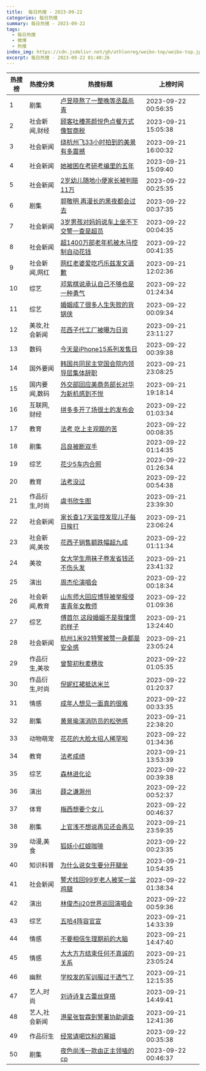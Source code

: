 ```yaml
---
title:  每日热搜 - 2023-09-22
categories: 每日热搜
summary: 每日热搜 - 2023-09-22
tags:
  - 每日热搜
  - 微博
  - 热搜
index_img: https://cdn.jsdelivr.net/gh/athlonreg/weibo-top/weibo-top.jpeg
excerpt: 每日热搜 - 2023-09-22 01:40:26
---
```


| 热搜榜 | 热搜分类 | 热搜标题 | 上榜时间 |
| --- | --- | --- | --- |
| 1 | 剧集 | [卢昱晓熬了一整晚等丞磊杀青](https://s.weibo.com/weibo%3Fq%3D%2523%E5%8D%A2%E6%98%B1%E6%99%93%E7%86%AC%E4%BA%86%E4%B8%80%E6%95%B4%E6%99%9A%E7%AD%89%E4%B8%9E%E7%A3%8A%E6%9D%80%E9%9D%92%2523) | 2023-09-22 00:56:35 | 
| 2 | 社会新闻,财经 | [顾客吐槽茶颜悦色点餐方式像智商税](https://s.weibo.com/weibo%3Fq%3D%2523%E9%A1%BE%E5%AE%A2%E5%90%90%E6%A7%BD%E8%8C%B6%E9%A2%9C%E6%82%A6%E8%89%B2%E7%82%B9%E9%A4%90%E6%96%B9%E5%BC%8F%E5%83%8F%E6%99%BA%E5%95%86%E7%A8%8E%2523) | 2023-09-21 15:05:38 | 
| 3 | 社会新闻 | [绕杭州飞33小时拍到的美景有多震撼](https://s.weibo.com/weibo%3Fq%3D%2523%E7%BB%95%E6%9D%AD%E5%B7%9E%E9%A3%9E33%E5%B0%8F%E6%97%B6%E6%8B%8D%E5%88%B0%E7%9A%84%E7%BE%8E%E6%99%AF%E6%9C%89%E5%A4%9A%E9%9C%87%E6%92%BC%2523) | 2023-09-21 16:00:32 | 
| 4 | 社会新闻 | [她被困在考研考编里的五年](https://s.weibo.com/weibo%3Fq%3D%2523%E5%A5%B9%E8%A2%AB%E5%9B%B0%E5%9C%A8%E8%80%83%E7%A0%94%E8%80%83%E7%BC%96%E9%87%8C%E7%9A%84%E4%BA%94%E5%B9%B4%2523) | 2023-09-21 15:09:40 | 
| 5 | 社会新闻 | [2岁幼儿随地小便家长被判赔11万](https://s.weibo.com/weibo%3Fq%3D%25232%E5%B2%81%E5%B9%BC%E5%84%BF%E9%9A%8F%E5%9C%B0%E5%B0%8F%E4%BE%BF%E5%AE%B6%E9%95%BF%E8%A2%AB%E5%88%A4%E8%B5%9411%E4%B8%87%2523) | 2023-09-22 00:25:35 | 
| 6 | 剧集 | [郭敬明 再漫长的黑夜都会过去](https://s.weibo.com/weibo%3Fq%3D%2523%E9%83%AD%E6%95%AC%E6%98%8E%20%E5%86%8D%E6%BC%AB%E9%95%BF%E7%9A%84%E9%BB%91%E5%A4%9C%E9%83%BD%E4%BC%9A%E8%BF%87%E5%8E%BB%2523) | 2023-09-22 00:37:35 | 
| 7 | 社会新闻 | [3岁男孩对妈妈说车上坐不下交警一查是超员](https://s.weibo.com/weibo%3Fq%3D%25233%E5%B2%81%E7%94%B7%E5%AD%A9%E5%AF%B9%E5%A6%88%E5%A6%88%E8%AF%B4%E8%BD%A6%E4%B8%8A%E5%9D%90%E4%B8%8D%E4%B8%8B%E4%BA%A4%E8%AD%A6%E4%B8%80%E6%9F%A5%E6%98%AF%E8%B6%85%E5%91%98%2523) | 2023-09-22 00:04:35 | 
| 8 | 社会新闻 | [超1400万部老年机被木马控制自动花钱](https://s.weibo.com/weibo%3Fq%3D%2523%E8%B6%851400%E4%B8%87%E9%83%A8%E8%80%81%E5%B9%B4%E6%9C%BA%E8%A2%AB%E6%9C%A8%E9%A9%AC%E6%8E%A7%E5%88%B6%E8%87%AA%E5%8A%A8%E8%8A%B1%E9%92%B1%2523) | 2023-09-22 00:41:35 | 
| 9 | 社会新闻,网红 | [网红老婆爱吃巧乐兹发文道歉](https://s.weibo.com/weibo%3Fq%3D%2523%E7%BD%91%E7%BA%A2%E8%80%81%E5%A9%86%E7%88%B1%E5%90%83%E5%B7%A7%E4%B9%90%E5%85%B9%E5%8F%91%E6%96%87%E9%81%93%E6%AD%89%2523) | 2023-09-21 12:02:36 | 
| 10 | 综艺 | [邓紫棋说承认自己不够也是一种勇气](https://s.weibo.com/weibo%3Fq%3D%2523%E9%82%93%E7%B4%AB%E6%A3%8B%E8%AF%B4%E6%89%BF%E8%AE%A4%E8%87%AA%E5%B7%B1%E4%B8%8D%E5%A4%9F%E4%B9%9F%E6%98%AF%E4%B8%80%E7%A7%8D%E5%8B%87%E6%B0%94%2523) | 2023-09-22 01:24:34 | 
| 11 | 综艺 | [婚姻成了很多人生失败的背锅侠](https://s.weibo.com/weibo%3Fq%3D%2523%E5%A9%9A%E5%A7%BB%E6%88%90%E4%BA%86%E5%BE%88%E5%A4%9A%E4%BA%BA%E7%94%9F%E5%A4%B1%E8%B4%A5%E7%9A%84%E8%83%8C%E9%94%85%E4%BE%A0%2523) | 2023-09-22 00:09:34 | 
| 12 | 美妆,社会新闻 | [花西子代工厂被曝为日资](https://s.weibo.com/weibo%3Fq%3D%2523%E8%8A%B1%E8%A5%BF%E5%AD%90%E4%BB%A3%E5%B7%A5%E5%8E%82%E8%A2%AB%E6%9B%9D%E4%B8%BA%E6%97%A5%E8%B5%84%2523) | 2023-09-21 23:11:27 | 
| 13 | 数码 | [今天是iPhone15系列发售日](https://s.weibo.com/weibo%3Fq%3D%2523%E4%BB%8A%E5%A4%A9%E6%98%AFiPhone15%E7%B3%BB%E5%88%97%E5%8F%91%E5%94%AE%E6%97%A5%2523) | 2023-09-22 00:39:38 | 
| 14 | 国外要闻 | [韩国共同民主党国会院内领导层集体辞职](https://s.weibo.com/weibo%3Fq%3D%2523%E9%9F%A9%E5%9B%BD%E5%85%B1%E5%90%8C%E6%B0%91%E4%B8%BB%E5%85%9A%E5%9B%BD%E4%BC%9A%E9%99%A2%E5%86%85%E9%A2%86%E5%AF%BC%E5%B1%82%E9%9B%86%E4%BD%93%E8%BE%9E%E8%81%8C%2523) | 2023-09-21 23:08:25 | 
| 15 | 国内要闻,数码 | [外交部回应美商务部长对华为新机感到不悦](https://s.weibo.com/weibo%3Fq%3D%2523%E5%A4%96%E4%BA%A4%E9%83%A8%E5%9B%9E%E5%BA%94%E7%BE%8E%E5%95%86%E5%8A%A1%E9%83%A8%E9%95%BF%E5%AF%B9%E5%8D%8E%E4%B8%BA%E6%96%B0%E6%9C%BA%E6%84%9F%E5%88%B0%E4%B8%8D%E6%82%A6%2523) | 2023-09-21 19:18:14 | 
| 16 | 互联网,财经 | [拼多多开了场很土的发布会](https://s.weibo.com/weibo%3Fq%3D%2523%E6%8B%BC%E5%A4%9A%E5%A4%9A%E5%BC%80%E4%BA%86%E5%9C%BA%E5%BE%88%E5%9C%9F%E7%9A%84%E5%8F%91%E5%B8%83%E4%BC%9A%2523) | 2023-09-22 01:03:34 | 
| 17 | 教育 | [法考 吃上主观题的苦](https://s.weibo.com/weibo%3Fq%3D%2523%E6%B3%95%E8%80%83%20%E5%90%83%E4%B8%8A%E4%B8%BB%E8%A7%82%E9%A2%98%E7%9A%84%E8%8B%A6%2523) | 2023-09-22 00:08:35 | 
| 18 | 剧集 | [吕良被断双手](https://s.weibo.com/weibo%3Fq%3D%2523%E5%90%95%E8%89%AF%E8%A2%AB%E6%96%AD%E5%8F%8C%E6%89%8B%2523) | 2023-09-22 01:14:35 | 
| 19 | 综艺 | [花少5车内合照](https://s.weibo.com/weibo%3Fq%3D%2523%E8%8A%B1%E5%B0%915%E8%BD%A6%E5%86%85%E5%90%88%E7%85%A7%2523) | 2023-09-22 01:26:34 | 
| 20 | 教育 | [法考没过](https://s.weibo.com/weibo%3Fq%3D%2523%E6%B3%95%E8%80%83%E6%B2%A1%E8%BF%87%2523) | 2023-09-22 00:54:38 | 
| 21 | 作品衍生,时尚 | [虞书欣生图](https://s.weibo.com/weibo%3Fq%3D%2523%E8%99%9E%E4%B9%A6%E6%AC%A3%E7%94%9F%E5%9B%BE%2523) | 2023-09-21 23:39:30 | 
| 22 | 社会新闻 | [家长查17天监控发现儿子每日挨打](https://s.weibo.com/weibo%3Fq%3D%2523%E5%AE%B6%E9%95%BF%E6%9F%A517%E5%A4%A9%E7%9B%91%E6%8E%A7%E5%8F%91%E7%8E%B0%E5%84%BF%E5%AD%90%E6%AF%8F%E6%97%A5%E6%8C%A8%E6%89%93%2523) | 2023-09-21 23:06:24 | 
| 23 | 社会新闻,美妆 | [花西子销售额跌幅超九成](https://s.weibo.com/weibo%3Fq%3D%2523%E8%8A%B1%E8%A5%BF%E5%AD%90%E9%94%80%E5%94%AE%E9%A2%9D%E8%B7%8C%E5%B9%85%E8%B6%85%E4%B9%9D%E6%88%90%2523) | 2023-09-22 01:11:34 | 
| 24 | 美妆 | [女大学生用袜子卷发省钱还不伤头发](https://s.weibo.com/weibo%3Fq%3D%2523%E5%A5%B3%E5%A4%A7%E5%AD%A6%E7%94%9F%E7%94%A8%E8%A2%9C%E5%AD%90%E5%8D%B7%E5%8F%91%E7%9C%81%E9%92%B1%E8%BF%98%E4%B8%8D%E4%BC%A4%E5%A4%B4%E5%8F%91%2523) | 2023-09-21 23:41:32 | 
| 25 | 演出 | [周杰伦演唱会](https://s.weibo.com/weibo%3Fq%3D%2523%E5%91%A8%E6%9D%B0%E4%BC%A6%E6%BC%94%E5%94%B1%E4%BC%9A%2523) | 2023-09-22 00:18:34 | 
| 26 | 社会新闻,教育 | [山东师大回应博导被举报侵害青年女教师](https://s.weibo.com/weibo%3Fq%3D%2523%E5%B1%B1%E4%B8%9C%E5%B8%88%E5%A4%A7%E5%9B%9E%E5%BA%94%E5%8D%9A%E5%AF%BC%E8%A2%AB%E4%B8%BE%E6%8A%A5%E4%BE%B5%E5%AE%B3%E9%9D%92%E5%B9%B4%E5%A5%B3%E6%95%99%E5%B8%88%2523) | 2023-09-22 01:09:36 | 
| 27 | 综艺 | [傅首尔 这段婚姻不是我憧憬的样子](https://s.weibo.com/weibo%3Fq%3D%2523%E5%82%85%E9%A6%96%E5%B0%94%20%E8%BF%99%E6%AE%B5%E5%A9%9A%E5%A7%BB%E4%B8%8D%E6%98%AF%E6%88%91%E6%86%A7%E6%86%AC%E7%9A%84%E6%A0%B7%E5%AD%90%2523) | 2023-09-21 13:24:40 | 
| 28 | 社会新闻 | [杭州1米92特警被赞一身都是安全感](https://s.weibo.com/weibo%3Fq%3D%2523%E6%9D%AD%E5%B7%9E1%E7%B1%B392%E7%89%B9%E8%AD%A6%E8%A2%AB%E8%B5%9E%E4%B8%80%E8%BA%AB%E9%83%BD%E6%98%AF%E5%AE%89%E5%85%A8%E6%84%9F%2523) | 2023-09-21 23:05:24 | 
| 29 | 作品衍生,美妆 | [曾黎初秋麦穗妆](https://s.weibo.com/weibo%3Fq%3D%2523%E6%9B%BE%E9%BB%8E%E5%88%9D%E7%A7%8B%E9%BA%A6%E7%A9%97%E5%A6%86%2523) | 2023-09-22 01:05:35 | 
| 30 | 作品衍生,时尚 | [倪妮红裙抵达米兰](https://s.weibo.com/weibo%3Fq%3D%2523%E5%80%AA%E5%A6%AE%E7%BA%A2%E8%A3%99%E6%8A%B5%E8%BE%BE%E7%B1%B3%E5%85%B0%2523) | 2023-09-22 01:20:37 | 
| 31 | 情感 | [成年人想见一面真的很难](https://s.weibo.com/weibo%3Fq%3D%2523%E6%88%90%E5%B9%B4%E4%BA%BA%E6%83%B3%E8%A7%81%E4%B8%80%E9%9D%A2%E7%9C%9F%E7%9A%84%E5%BE%88%E9%9A%BE%2523) | 2023-09-22 00:33:35 | 
| 32 | 剧集 | [黄景瑜演消防员的松弛感](https://s.weibo.com/weibo%3Fq%3D%2523%E9%BB%84%E6%99%AF%E7%91%9C%E6%BC%94%E6%B6%88%E9%98%B2%E5%91%98%E7%9A%84%E6%9D%BE%E5%BC%9B%E6%84%9F%2523) | 2023-09-21 22:38:20 | 
| 33 | 动物萌宠 | [花花的大脸太招人稀罕啦](https://s.weibo.com/weibo%3Fq%3D%2523%E8%8A%B1%E8%8A%B1%E7%9A%84%E5%A4%A7%E8%84%B8%E5%A4%AA%E6%8B%9B%E4%BA%BA%E7%A8%80%E7%BD%95%E5%95%A6%2523) | 2023-09-22 01:34:36 | 
| 34 | 教育 | [法考成绩](https://s.weibo.com/weibo%3Fq%3D%2523%E6%B3%95%E8%80%83%E6%88%90%E7%BB%A9%2523) | 2023-09-21 13:53:39 | 
| 35 | 综艺 | [森林进化论](https://s.weibo.com/weibo%3Fq%3D%2523%E6%A3%AE%E6%9E%97%E8%BF%9B%E5%8C%96%E8%AE%BA%2523) | 2023-09-22 00:39:38 | 
| 36 | 演出 | [薛之谦滁州](https://s.weibo.com/weibo%3Fq%3D%2523%E8%96%9B%E4%B9%8B%E8%B0%A6%E6%BB%81%E5%B7%9E%2523) | 2023-09-22 00:52:37 | 
| 37 | 体育 | [梅西想要个女儿](https://s.weibo.com/weibo%3Fq%3D%2523%E6%A2%85%E8%A5%BF%E6%83%B3%E8%A6%81%E4%B8%AA%E5%A5%B3%E5%84%BF%2523) | 2023-09-22 00:46:37 | 
| 38 | 剧集 | [上官浅不想说再见还会再见](https://s.weibo.com/weibo%3Fq%3D%2523%E4%B8%8A%E5%AE%98%E6%B5%85%E4%B8%8D%E6%83%B3%E8%AF%B4%E5%86%8D%E8%A7%81%E8%BF%98%E4%BC%9A%E5%86%8D%E8%A7%81%2523) | 2023-09-21 23:59:35 | 
| 39 | 动漫,美食 | [狐妖小红娘咖啡](https://s.weibo.com/weibo%3Fq%3D%2523%E7%8B%90%E5%A6%96%E5%B0%8F%E7%BA%A2%E5%A8%98%E5%92%96%E5%95%A1%2523) | 2023-09-22 00:23:35 | 
| 40 | 知识科普 | [为什么说女生要分开腿坐](https://s.weibo.com/weibo%3Fq%3D%2523%E4%B8%BA%E4%BB%80%E4%B9%88%E8%AF%B4%E5%A5%B3%E7%94%9F%E8%A6%81%E5%88%86%E5%BC%80%E8%85%BF%E5%9D%90%2523) | 2023-09-21 10:54:35 | 
| 41 | 社会新闻 | [警犬找回99岁老人被奖一盆鸡腿](https://s.weibo.com/weibo%3Fq%3D%2523%E8%AD%A6%E7%8A%AC%E6%89%BE%E5%9B%9E99%E5%B2%81%E8%80%81%E4%BA%BA%E8%A2%AB%E5%A5%96%E4%B8%80%E7%9B%86%E9%B8%A1%E8%85%BF%2523) | 2023-09-22 01:38:34 | 
| 42 | 演出 | [林俊杰jj20世界巡回演唱会](https://s.weibo.com/weibo%3Fq%3D%2523%E6%9E%97%E4%BF%8A%E6%9D%B0jj20%E4%B8%96%E7%95%8C%E5%B7%A1%E5%9B%9E%E6%BC%94%E5%94%B1%E4%BC%9A%2523) | 2023-09-22 00:59:36 | 
| 43 | 综艺 | [五哈4阵容官宣](https://s.weibo.com/weibo%3Fq%3D%2523%E4%BA%94%E5%93%884%E9%98%B5%E5%AE%B9%E5%AE%98%E5%AE%A3%2523) | 2023-09-21 14:33:39 | 
| 44 | 情感 | [不要相信生理期前的大脑](https://s.weibo.com/weibo%3Fq%3D%2523%E4%B8%8D%E8%A6%81%E7%9B%B8%E4%BF%A1%E7%94%9F%E7%90%86%E6%9C%9F%E5%89%8D%E7%9A%84%E5%A4%A7%E8%84%91%2523) | 2023-09-21 14:47:40 | 
| 45 | 情感 | [大大方方结束任何不真诚的关系](https://s.weibo.com/weibo%3Fq%3D%2523%E5%A4%A7%E5%A4%A7%E6%96%B9%E6%96%B9%E7%BB%93%E6%9D%9F%E4%BB%BB%E4%BD%95%E4%B8%8D%E7%9C%9F%E8%AF%9A%E7%9A%84%E5%85%B3%E7%B3%BB%2523) | 2023-09-21 23:05:24 | 
| 46 | 幽默 | [学校发的军训服过于透气了](https://s.weibo.com/weibo%3Fq%3D%2523%E5%AD%A6%E6%A0%A1%E5%8F%91%E7%9A%84%E5%86%9B%E8%AE%AD%E6%9C%8D%E8%BF%87%E4%BA%8E%E9%80%8F%E6%B0%94%E4%BA%86%2523) | 2023-09-21 12:15:35 | 
| 47 | 艺人,时尚 | [刘诗诗复古蕾丝穿搭](https://s.weibo.com/weibo%3Fq%3D%2523%E5%88%98%E8%AF%97%E8%AF%97%E5%A4%8D%E5%8F%A4%E8%95%BE%E4%B8%9D%E7%A9%BF%E6%90%AD%2523) | 2023-09-21 14:49:41 | 
| 48 | 艺人,社会新闻 | [港星张智霖到警署协助调查](https://s.weibo.com/weibo%3Fq%3D%2523%E6%B8%AF%E6%98%9F%E5%BC%A0%E6%99%BA%E9%9C%96%E5%88%B0%E8%AD%A6%E7%BD%B2%E5%8D%8F%E5%8A%A9%E8%B0%83%E6%9F%A5%2523) | 2023-09-21 12:41:36 | 
| 49 | 作品衍生 | [经常请喝饮料的幂姐](https://s.weibo.com/weibo%3Fq%3D%2523%E7%BB%8F%E5%B8%B8%E8%AF%B7%E5%96%9D%E9%A5%AE%E6%96%99%E7%9A%84%E5%B9%82%E5%A7%90%2523) | 2023-09-22 00:35:38 | 
| 50 | 剧集 | [夜色尚浅一款由正主领嗑的cp](https://s.weibo.com/weibo%3Fq%3D%2523%E5%A4%9C%E8%89%B2%E5%B0%9A%E6%B5%85%E4%B8%80%E6%AC%BE%E7%94%B1%E6%AD%A3%E4%B8%BB%E9%A2%86%E5%97%91%E7%9A%84cp%2523) | 2023-09-22 00:46:37 | 
